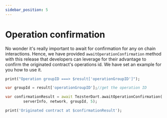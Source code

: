 ```yaml
---
sidebar_position: 5
---
```


# Operation confirmation
No wonder it's really important to await for confirmation for any on chain interactions. Hence, we have provided `awaitOperationConfirmation` method with this release that developers can leverage for their advantage to confirm the originated contract's operations id. We have set an example for you how to use it.

```dart
print("Operation groupID ===> $result['operationGroupID']");

var groupId = result['operationGroupID'];//get the operation ID

var confirmationResult = await TezsterDart.awaitOperationConfirmation(
        serverInfo, network, groupId, 5);

print('Originated contract at $confirmationResult');
```